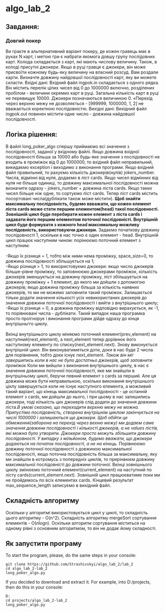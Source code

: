 # algo_lab_2
## Завдання:
### Довгий покер 
Ви граєте в альтернативний варіант покеру, де кожен гравець має в руках N карт, і метою гри є набрати якомога довшу гpyny послідовних карт. Колода складається з карт, які мають числову величину. Також, в колоді присутні джокери. Якщо в руці гравця є джокери, він може присвоїти кожному будь-яку величину на власний розсуд. Вам роздали карти. Визначте довжину найдовшої послідовності карт, яку ви можете скласти. 
Вхідні дані:
Вхідний файл ingpok.in складається з одного рядка. Він містить перелік цілих чисел від 0 до 1000000 включно, розділених пробілом - величини окремих карт в руці. Загальна кількість карт в руці не перевищує 10000. Джокери позначаються величиною 0. «Перехід через верхню межу не дозволяється - [999999, 1000000, 1, 2] не вважається коректною послідовністю. 
Вихідні дані:
Вихідний файл ingpok.out повинен містити одне число - довжина найдовшої послідовності. 
## Логіка рішення:
В файлі long_poker_algo спершу приймаємо всі значення з послідовності, заданої у вхідному файлі. Якщо довжина вхідної послідовності більша за 10000 або будь-яке значення з послідовності не входить в проміжок від 0 до 1000000, то вхідний файл неправильний, викидаємо exception i виходимо з виконання програми. Якщо вхідний файл правильний, то рахуємо кількість джокерів(нулів) jokers_number. Числа, відмінні від нуля, додаємо в ліст cards. Якщо чисел відмінних від нуля не більше одиниці, то довжину максимальної послідовності можна визначити одразу - jokers_number + довжина ліста cards. Якщо таких чисел більше ніж одне, то сортуємо ліст cards. Тепер ліст cards містить посортовані числа(дублікати також може містити). **Щоб знайти максимальну послідовність, будемо ввважати, що кожен елемент ліста cards може стати першим елементом(head) такої послідовності. Зовнішній цикл буде перебирати кожен елемент з ліста cards і задавати його першим елементом поточної послідовністі. Внутрішній цикл буде формувати з кожного head максимальну можливу послідовність, використовуючи джокери.** Задаємо початкову довжину послідовності 1, оскільки в нас точно є один елемент - head. Внутрішній цикл працює наступним чином: порінюємо поточний елемент з наступним:<br/><br/>
-Якщо їх різниця = 1, тобто між ними нема проміжку, space_size=0, то довжина послідовності збільшується на 1; <br/>
-Якщо різниця > 1, то використовуємо джокери: якщо число джокерів більше-рівне проміжку, то заповнюємо джокерами проміжок, кількість джокерів зменшується на довжину проміжку, ліст збільшується на довжину проміжку + 1 елемент, до якого ми дойшли з допомогою джокерів; якщо довжина проміжку більша за кількість наявних джокерів, то ми не можемо заповнити такий проміжок. Залишається тільки додати значення кількості усіх невикористаних джокерів до значення довжини поточної послідовності і вийти з внутрішнього циклу;<br/>
-Якщо їх різниця = 0, а довжина проміжку відповідно вирахується, як -1, то порівнювані числа - дублікати. Такий випадок наша програмка просто проігнорує і виконання програми дійде одразу до кінця внутрішньгго циклу.<br/>
<br/>
Вкінці внутрішнього циклу міняємо поточний елемент(prev_element) на наступний(next_element), а next_element тепер дорівнює його наступному елементу по списку(next_element.next). Знову виконується внутрішній цикл. Він виконуватиметься доти, доки в нас буде 2 числа для порівняння, тобто доки існує next_element. *Також він міг завершитись коли в нас не було достатньо джокерів, щоб заповнити проміжок*
Коли ми вийшли з виконання внутрішнього циклу, в нас є значення довжини поточної послідовності, яке ми знайшли в внутршіньому циклі, беручи певний елемент з cards за перший. Але ця довжина може бути неправильною, оскільки виконання внутрішнього ціклу завершується коли не існує наступного елемента, а можливий такий варіант, що кінець максимальної послідовності - це останній елемент з cards, ми дойшли до нього, і при цьому  в нас залишились джокери, тоді кількість цих джокерів слід додати до значення довжини ліста.*В умові сказано, що переходити верхню межу не можна. Припустімо послідовність, створена внутрішнім циклом закінчується на числі 1000000 і залишаються ще джокери. Щоб обійти це обмеження(заборона на перехід через вехню межу) ми додаєм саме значення довжини послідовності і кількості джокерів, а не values лістів, які можна було утворити. Джокери просто можуть збільшити довжину послідовності. У випадку з мільйоном, будемо вважати, що джокери додаються на початок послідовності, а не на кінець.*
Порівнюємо довжину поточної послідовності з довжиною максимальної послідовності, якщо поточна послідовність більша за максимальну, яку ми знайшли в котромусь з попередніх циклів, то прирінвюєм довжину максимальної послідовністі до довжини поточної. Вкінці зовнішнього циклу змінюємо поточний елемент(current_element) на наступний по лісту cards(current_element.next). Зовнішній цикл працюєватиме поки ми не пройдемось по всіх елементах cards. Кінцевий результат max_sequence_length записуємо в вихідний файл.
## Складність алгоритму
Оскільки у алгоритмі використовується цикл у циклі, то складність цього алгоритму - O(n^2). Складність алгоритму mergeSort сортування елементів - O(nlogn). Оскільки алгоритм сортування міститься на одному рівні з основним алгоритмом, то він не додає йому складності.
## Як запустити програму
To start the program, please, do the same steps in your console:

    git clone https://github.com/Strashivskyi/algo_lab_2/lab_2
    cd algo_lab_2-lab_2
    long_poker_algo.py

If you decided to download and extract it. For example, into D:/projects, then do this in your console:

    D:
    cd projects/algo_lab_2-lab_2
    long_poker_algo.py

